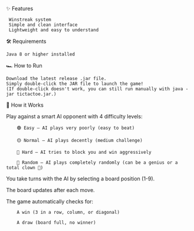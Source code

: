 ✨ Features


     Winstreak system
     Simple and clean interface
     Lightweight and easy to understand

🛠 Requirements

    Java 8 or higher installed

🏎️ How to Run

    Download the latest release .jar file.
    Simply double-click the JAR file to launch the game!
    (If double-click doesn't work, you can still run manually with java -jar tictactoe.jar.)

    
🧠 How it Works

  Play against a smart AI opponent with 4 difficulty levels:

        🟢 Easy – AI plays very poorly (easy to beat)

        🟡 Normal – AI plays decently (medium challenge)

        🔴 Hard – AI tries to block you and win aggressively

        🎲 Random – AI plays completely randomly (can be a genius or a total clown 🤡)

   You take turns with the AI by selecting a board position (1-9).

  The board updates after each move.

   The game automatically checks for:

        A win (3 in a row, column, or diagonal)

        A draw (board full, no winner)
